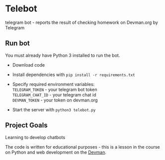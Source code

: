 # Telebot
telegram bot - reports the result of checking homework on Devman.org by Telegram

## Run bot
You must already have Python 3 installed to run the bot.

- Download code
- Install dependencies with `pip install -r requirements.txt`
- Specify required environment variables:  
    `TELEGRAM_TOKEN` - your telegram bot token  
    `TELEGRAM_CHAT_ID` - your telegram chat id  
    `DEVMAN_TOKEN` - your token on devman.org  
       
- Start the server with `python3 telebot.py`  

## Project Goals

Learning to develop chatbots

The code is written for educational purposes - this is a lesson in the course on Python and web development on the [Devman](https://dvmn.org).

